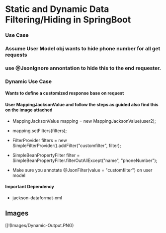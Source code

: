 # Static and Dynamic Data Filtering/Hiding in SpringBoot

### Use Case

### Assume User Model obj wants to hide phone number for all get requests

### use @JsonIgnore annontation to hide this to the end requester.

### Dynamic Use Case

#### Wants to define a customized response base on request

#### User MappingJacksonValue and follow the steps as guided also find this on the image attached

* MappingJacksonValue mapping = new MappingJacksonValue(user2);

* mapping.setFilters(filters);

* FilterProvider filters = new SimpleFilterProvider().addFilter("customfilter", filter); 

* SimpleBeanPropertyFilter filter = SimpleBeanPropertyFilter.filterOutAllExcept("name", "phoneNumber");

* Make sure you annotate @JsonFilter(value = "customfilter") on user model

#### Important Dependency

* jackson-dataformat-xml


## Images

[]!(Images/Dynamic-Output.PNG)
